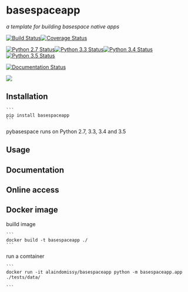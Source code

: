 # basespaceapp
 *a template for building basespace native apps*

[![Build Status](https://travis-ci.org/alaindomissy/pycrispr.svg?branch=master)](https://travis-ci.org/alaindomissy/basespaceapp)[![Coverage Status](https://coveralls.io/repos/github/alaindomissy/basespaceapp/badge.svg?branch=master)](https://coveralls.io/github/alaindomissy/basespaceapp?branch=master)

[![Python 2.7 Status](https://img.shields.io/badge/Python-2.7-brightgreen.svg)](https://img.shields.io/badge/Python-2.7-blue.svg)[![Python 3.3 Status](https://img.shields.io/badge/Python-3.3-brightgreen.svg)](https://img.shields.io/badge/Python-3.3-blue.svg)[![Python 3.4 Status](https://img.shields.io/badge/Python-3.4-brightgreen.svg)](https://img.shields.io/badge/Python-3.4-blue.svg)[![Python 3.5 Status](https://img.shields.io/badge/Python-3.5-brightgreen.svg)](https://img.shields.io/badge/Python-3.5-blue.svg)

[![Documentation Status](https://readthedocs.org/projects/basespaceapp/badge/?version=latest)](http://readthedocs.org/docs/basespaceapp/en/latest/?badge=latest)

[![](https://badge.imagelayers.io/alaindomissy/docker-basespace-advanced-native-app:latest.svg)](https://imagelayers.io/?images=alaindomissy/docker-basespace-advanced-native-app:latest 'Get your own badge on imagelayers.io')


## Installation
    ```
    pip install basespaceapp
    ```
pybasespace runs on Python 2.7, 3.3, 3.4 and 3.5

## Usage


## Documentation


## Online access


## Docker image

builld image

    ```
    docker build -t basespaceapp ./
    ```

run a comtainer

    ```
    docker run -it alaindomissy/basespaceapp python -m basespaceapp.app ./tests/data/

    ```
